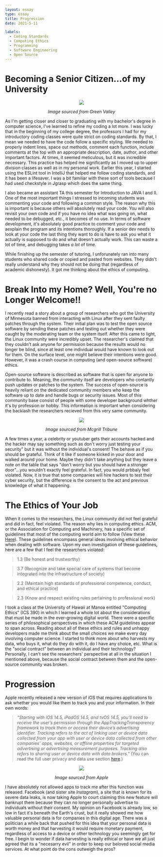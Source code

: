 ```yaml
---
layout: essay
type: essay
title: Progression
date: 2021-5-11

labels:
  - Coding Standards
  - Computing Ethics
  - Programming
  - Software Engineering
  - Open Source
---
```

# Becoming a Senior Citizen...of my University 


<div style="text-align:center"><img src="https://greenvalleyhs.org/wp-content/uploads/2018/10/graduationCap.jpg" /></div>
 
 <p align="center">
  <i>Image sourced from Green Valley </i>
</p>

As I'm getting closer and closer to graduating with my bachelor's degree in computer science, I've learned to refine my coding a lot more. I was lucky that in the beginning of my college degree, 
the professors I had for my introductory coding classes were quite strict on coding standards. By that, I mean we needed to have the code follow a specific styling. We needed to properly indent lines, 
space out methods, comment each function, include comments at the top with an appropriate description, date, author, and other important factors. At times, it seemed meticulous, but it was incredible necessary.
This practice has helped me significantly as I moved up to upper division classes as well as in my personal work. Earlier this year, I started using the ESLint tool in IntelliJ that helped me 
follow coding standards, and it has been a lifesaver. I was a bit familiar with these sort of tools because I had used checkstyle in Jgrasp which does the same thing. 

I also became an assistant TA this semester for Introduction to JAVA I and II. One of the most important things I stressed to incoming students was commenting your code and following a common style. The reason
why this is important is because others will absolutely read your code. You will also revisit your own code and if you have no idea what was going on, what needed to be debugged, etc., it becomes of no use.
In terms of software development, it's absolutely good practice to comment your code and aexplain the program and its intentions thoroughly. If a senior dev needs to look at your code the last thing they want to do
is have to ask you what it actually is supposed to do and what doesn't actually work. This can waste a lot of time, and debugging takes *a lot* of time. 

While finishing up the semester of tutoring, I unforunately ran into many students who shared code or copied and pasted from websites. They didn't really understand why they should not be doing that (regardless of academic dishonesty).
It got me thinking about the ethics of computing.

# Break Into my Home? Well, You're no Longer Welcome!!
I recently read a story about a group of researchers who got the University of Minnesota banned from interacting with Linux after they sent faulty patches through the system. 
Their initial plan was to test the open source software by sending these patches and testing out whether they were caught by the moderating team or the system itself. 
After this came to light, the Linux community were incredibly upset. The researcher's claimed that they couldn't ask anyone for permission because the results would no longer 
be blind, since at least one individual would have known to look out for them. On the surface level, one might believe their intentions were good. However, 
it was a crash course in computing (and open-source software) ethics. 

Open-source software is described as software that is open for anyone to contribute to. Meaning, the community itself are developers who contantly push updates or patches
to the system. The success of open-source is heavily reliant on the dedicated community members who keep the software up to date and handle bugs or security issues. Most of this community base
consist of people with some developer background whther it's by profession or hobby. This information is important when considering the backlash the researchers recieved from this very same community. 

<div style="text-align:center"><img src="http://www.mcgilltribune.com/wp-content/uploads/2020/02/hacker.png" /></div>
 
 <p align="center">
  <i>Image sourced from Mcgrill Tribune </i>
</p>

A few times a year, a celebrity or youtuber gets their accounts hacked and the hacker may say something such as don't worry just testing your security" but it was without
the individual's consent! The behave as if you should be grateful. Think of it like if someone kicked in your door and walked around your home. Maybe they didn't take anything but they leave a note on the table
that says "don't worry but you should have a stronger door"...you wouldn't exactly feel grateful. In fact, you would prbbaly feel violated. 
Now, it is true that some companies will hire hackers to test their cyber security, but the difference is the consent to the act and previous knowledge of what it happening. 

# The Ethics of Your Job
When it comes to the researchers, the Linux community did not feel grateful and did in fact, feel violated. The reason why lies in computing ethics. ACM, or the Association for Computing and Machinery, 
has a specific set of guidelines that most of the computing world aim to follow (View these [Here](https://www.acm.org/code-of-ethics)). These guidelines encompass general ideas involving ethical behavior when dealing with software. 
Upon my own investigation of these guidelines, here are a few that I feel the researchers violated: 

>1.3 (Be honest and trustworthy)

>3.7 (Recognize and take special care of systems that become integrated into the infrastructure of society)

>2.2 (Maintain high standards of professional competence, conduct, and ethical practice)

>2.3 (Know and respect existing rules pertaining to professional work)

I took a class at the University of Hawaii at Manoa entitled "Computing Ethics" (ICS 390) in which I learned a whole lot about the considerations that must be made in the 
ever-growing digital world. There were a specific series of philosophical perspectives in which these ACM guidelines appear to span across. Reading about all of these ethics and rules
and unhappy developers made me think about the small choices we make every day involving computer science. I started to think more about who harvests my data, who buys it, what do they do with it, 
do I have any choice, etc. What is the "social contract" between an individual and their technology? Personally, I can't see the researchers' perspective at all in the situation I mentioned above, because the social contract between them and the open-source community
was broken. 

# Progression 

Apple recently released a new version of iOS that requires applications to ask whether you would like them to track you and your information. In their own words:

> *"Starting with iOS 14.5, iPadOS 14.5, and tvOS 14.5, you’ll need to receive the user’s permission through the AppTrackingTransparency framework to track them or access their device’s advertising identifier. Tracking refers to the act of linking user or device data collected from your app with user or device data collected from other companies’ apps, websites, or offline properties for targeted advertising or advertising measurement purposes. Tracking also refers to sharing user or device data with data brokers."* (You can read the full user privacy and data use section [here](https://developer.apple.com/app-store/user-privacy-and-data-use/).)


<div style="text-align:center"><img src="https://support.apple.com/library/content/dam/edam/applecare/images/en_US/iOS/ios14-iphone11-pro-settings-software-update-available-ontap.jpg" /></div>
 
 <p align="center">
  <i>Image sourced from Apple </i>
</p>

I have absolutely not allowed apps to track me after this function was released. Facebook (and sister site *Instagram*), a site that is known for its severe data leaks, is now taking Apple to court claiming this new feature will bankrupt them because they can no longer personally advertise to individuals without their consent. My opinion on Facebook is already low, so low in fact it's beneath the Earth's crust, but it really showed me how valuable personal data is for companies in this digital age. There was a politician a while back that pushed for this idea that your personal data is worth money and that harvesting it would require monetary payment, regardless of access to a device or other technology you seemingly get for free. I begin to wonder if data harvesting is really ethical or have we all just agreed that its a "necesarry evil" in order to keep our beloved social media services. At what point do the cons outweigh the pros? 
